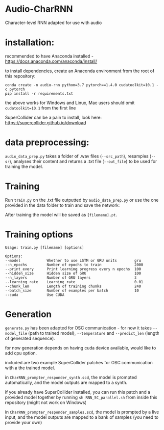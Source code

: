 # Audio-CharRNN

Character-level RNN adapted for use with audio

# installation:

recommended to have Anaconda installed - https://docs.anaconda.com/anaconda/install/

to install dependencies, create an Anaconda environment from the root of this repository:
```
conda create -n audio-rnn python=3.7 pytorch==1.4.0 cudatoolkit=10.1 -c pytorch 
pip install -r requirements.txt

```
the above works for Windows and Linux, Mac users should omit `cudatoolkit=10.1` from the first line 

SuperCollider can be a pain to install, look here: https://supercollider.github.io/download

# data preprocessing:

`audio_data_prep.py` takes a folder of .wav files (`--src_path`), resamples (`--sr`), analyses their content and returns a .txt file (`--out_file`) to be used for training the model.

# Training

Run `train.py` on the .txt file outputted by `audio_data_prep.py` or use the one provided in the data folder to train and save the network:

After training the model will be saved as `[filename].pt`.

# Training options

```
Usage: train.py [filename] [options]

Options:
--model            Whether to use LSTM or GRU units        gru
--n_epochs         Number of epochs to train               2000
--print_every      Print learning progress every n epochs  100
--hidden_size      Hidden size of GRU                      100
--n_layers         Number of GRU layers                    3
--learning_rate    Learning rate                           0.01
--chunk_len        Length of training chunks               240
--batch_size       Number of examples per batch            10
--cuda             Use CUDA
```

# Generation

`generate.py` has been adapted for OSC communication - for now it takes `--model_file` (path to trained model), `--temperature` and `--predict_len` (length of generated sequence).

for now generation depends on having cuda device available, would like to add cpu option.

included are two example SuperCollider patches for OSC communication with a the trained model. 

in `CharRNN_prompter_responder_synth.scd`, the model is prompted automatically, and the model outputs are mapped to a synth.

if you already have SuperCollider installed, you can run this patch and a provided model together by running `sh RNN_SC_parallel.sh` from inside this repository (might not work on Windows)

in `CharRNN_prompter_responder_samples.scd`, the model is prompted by a live input, and the model outputs are mapped to a bank of samples (you need to provide your own)

